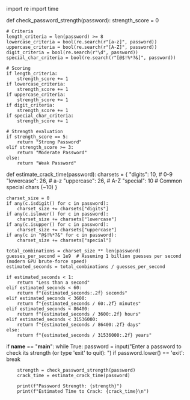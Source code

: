 import re
import time

def check_password_strength(password):
    strength_score = 0
    
    # Criteria
    length_criteria = len(password) >= 8
    lowercase_criteria = bool(re.search(r"[a-z]", password))
    uppercase_criteria = bool(re.search(r"[A-Z]", password))
    digit_criteria = bool(re.search(r"\d", password))
    special_char_criteria = bool(re.search(r"[@$!%*?&]", password))
    
    # Scoring
    if length_criteria:
        strength_score += 1
    if lowercase_criteria:
        strength_score += 1
    if uppercase_criteria:
        strength_score += 1
    if digit_criteria:
        strength_score += 1
    if special_char_criteria:
        strength_score += 1
    
    # Strength evaluation
    if strength_score == 5:
        return "Strong Password"
    elif strength_score >= 3:
        return "Moderate Password"
    else:
        return "Weak Password"

def estimate_crack_time(password):
    charsets = {
        "digits": 10,  # 0-9
        "lowercase": 26,  # a-z
        "uppercase": 26,  # A-Z
        "special": 10  # Common special chars (~10)
    }
    
    charset_size = 0
    if any(c.isdigit() for c in password):
        charset_size += charsets["digits"]
    if any(c.islower() for c in password):
        charset_size += charsets["lowercase"]
    if any(c.isupper() for c in password):
        charset_size += charsets["uppercase"]
    if any(c in "@$!%*?&" for c in password):
        charset_size += charsets["special"]
    
    total_combinations = charset_size ** len(password)
    guesses_per_second = 1e9  # Assuming 1 billion guesses per second (modern GPU brute-force speed)
    estimated_seconds = total_combinations / guesses_per_second
    
    if estimated_seconds < 1:
        return "Less than a second"
    elif estimated_seconds < 60:
        return f"{estimated_seconds:.2f} seconds"
    elif estimated_seconds < 3600:
        return f"{estimated_seconds / 60:.2f} minutes"
    elif estimated_seconds < 86400:
        return f"{estimated_seconds / 3600:.2f} hours"
    elif estimated_seconds < 31536000:
        return f"{estimated_seconds / 86400:.2f} days"
    else:
        return f"{estimated_seconds / 31536000:.2f} years"

if __name__ == "__main__":
    while True:
        password = input("Enter a password to check its strength (or type 'exit' to quit): ")
        if password.lower() == 'exit':
            break
        
        strength = check_password_strength(password)
        crack_time = estimate_crack_time(password)
        
        print(f"Password Strength: {strength}")
        print(f"Estimated Time to Crack: {crack_time}\n")
